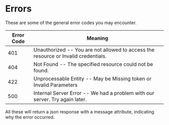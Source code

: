 # Errors

These are some of the general error codes you may encounter.

Error Code | Meaning
---------- | -------
401 | Unauthorized -- You are not allowed to access the resource or Invalid credentials.
404 | Not Found -- The specified resource could not be found.
422 | Unprocessable Entity -- May be Missing token or Invalid Parameters
500 | Internal Server Error -- We had a problem with our server. Try again later.

All these will return a json response with a message attribute, indicating why the error occurred.

